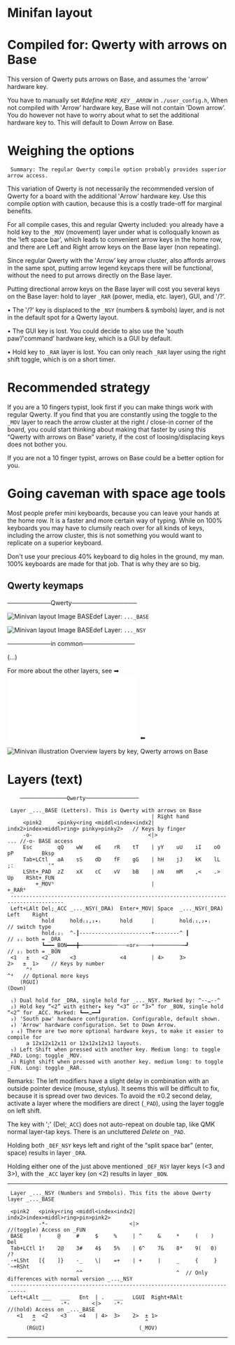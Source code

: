 # Minifan layout

Compiled for: Qwerty with arrows on Base
========================================

This version of Qwerty puts arrows on Base, and assumes the 'arrow' hardware key.

You have to manually set *#define `MORE_KEY__ARROW`* in `./user_config.h`, 
When not compiled with ‛Arrow’ hardware key, Base will not contain ‛Down arrow’.
You do however not have to worry about what to set the additional hardware key to.
This will default to Down Arrow on Base.


Weighing the options
====================

     Summary: The regular Qwerty compile option probably provides superior arrow access.

This variation of Qwerty is not necessarily the recommended version
of Qwerty for a board with the additional ‛Arrow’ hardware key. Use
this compile option with caution, because this is a costly trade-off
for marginal benefits.

For all compile cases, this and regular Qwerty included: you already
have a hold key to the `_MOV` (movement) layer under what is colloqually
known as the ‛left space bar’, which leads to convenient arrow keys
in the home row, and there are Left and Right arrow keys on the Base layer
(non repeating).

Since regular Qwerty with the ‛Arrow’ key arrow cluster, also affords arrows
in the same spot, putting arrow legend keycaps there will be functional, without
the need to put arrows directly on the Base layer.

Putting directional arrow keys on the Base layer will cost you several keys on 
the Base layer: hold to layer `_RAR` (power, media, etc. layer), GUI, and ‛/?’. 

• The ‛/?’ key is displaced to the `_NSY` (numbers & symbols) layer, and is not 
  in the default spot for a Qwerty layout.

• The GUI key is lost. You could decide to also use the ‛south paw’/‛command’ 
  hardware key, which is a GUI by default. 

• Hold key to `_RAR` layer is lost. You can only reach `_RAR` layer using the
  right shift toggle, which is on a short timer.


Recommended strategy
====================

If you are a 10 fingers typist, look first if you can make things work
with regular Qwerty.  If you find that you are constantly using the
toggle to the `_MOV` layer to reach the arrow cluster at the right /
close-in corner of the board, you could start thinking about making
that faster by using this “Qwerty with arrows on Base” variety,
if the cost of loosing/displacing keys does not bother you.

If you are not a 10 finger typist, arrows on Base could be a better
option for you.


Going caveman with space age tools
==================================

Most people prefer mini keyboards, because you can leave your hands at the
home row. It is a faster and more certain way of typing. While on 100%
keyboards you may have to clumsily reach over for all kinds of keys,
including the arrow cluster, this is not something you would want to
replicate on a superior keyboard.

Don't use your precious 40% keyboard to dig holes in the ground, my man. 
100% keyboards are made for that job. That is why they are so big. 


Qwerty keymaps
--------------

──────────Qwerty───────────────

![Minivan layout Image BASEdef](http://socialism.nl/misc/minivan/minivan_base_layer_qwerty_basearrow_va.jpg)
Layer: `..._BASE`

![Minivan layout Image BASEdef](http://socialism.nl/misc/minivan/minivan_nsy_layer_qwerty_basearrow_va.jpg)
Layer: `..._NSY`

──────────in common────────────

(…)

For more about the other layers, see ➡ ![readme.md](./readme.md) ⬅

![Minivan illustration Overview layers by key, Qwerty arrows on Base](http://socialism.nl/misc/minivan/minivan-all-layers-clear-visualization-by-key_qwerty_basearrow_2000_va.jpg)

Layers (text)
=============

        ───────────────Qwerty─────────────────

     Layer _..._BASE (Letters). This is Qwerty with arrows on Base
                                                  | Right hand
         <pink2     <pinky<ring <middl<index<indx2| indx2>index>middl>ring> pinky>pinky2>   // Keys by finger
         -o-                                     <|>                                    ... //-o- BASE access
         Esc        qQ    wW    eE    rR    tT    | yY    uU    iI    oO    pP         Bksp
         Tab+LCtl   aA    sS    dD    fF    gG    | hH    jJ    kK    lL    ;:           '"
         LSht+_PAD  zZ    xX    cC    vV    bB    | nN    mM    ,<    .>    Up    RSht+_FUN
             +_MOV⁵                               |                                   +_RAR⁶
     ---------------------------------------------------------------------------------------
     Left+LAlt Del;_ACC _..._NSY(_DRA)  Enter+_MOV| Space  _..._NSY(_DRA) Left    Right
               hold     hold₍₁,₂٭₎      hold      |        hold₍₁,₂٭₎                      // switch type
               hold₍₂₎  ^-┃-----------------------+--------^ ┃                          // ₁₎ both = _DRA
               ┗━━━_BON━━━╋┅───────────┄┄┄«or»┄┄┄─+─────────┅┛                          // ₂₎ both = _BON
     <1   ±    <2       <3              <4        | 4>     3>             2>   ±  1>    // Keys by number
          ^³                                                                   ^⁴   // Optional more keys
        (RGUI)                                                               (Down)

     ₁) Dual hold for _DRA, single hold for _..._NSY. Marked by: ^--…--^
     ₂) Hold key “<2” with either٭ key “<3” or “3>” for _BON, single hold “<2” for _ACC. Marked: ┗━━…━━┛
     ₃) 'South paw' hardware configuration. Configurable, default shown.
     ₄) 'Arrow' hardware configuration. Set to Down Arrow.
     ₃ ₄) There are two more optional hardware keys, to make it easier to compile for
          a 12x12x12x11 or 12x12x12x12 layouts.
     ₅) Left Shift when pressed with another key. Medium long: to toggle _PAD. Long: toggle _MOV.
     ₆) Right shift when pressed with another key. medium long: to toggle _FUN. Long: toggle _RAR.

Remarks: The left modifiers have a slight delay in combination with an outside pointer device (mouse, stylus).
It seems this will be difficult to fix, because it is spread over two devices. To avoid the
±0.2 second delay, activate a layer where the modifiers are direct (`_PAD`), using the layer toggle on left shift. 

The key with ';' (Del;`_ACC`) does not auto-repeat on double tap, like QMK normal layer-tap keys.
There is an uncluttered _Delete_ on `_PAD`.

Holding both `_DEF_NSY` keys left and right of the "split space bar" (enter, space) results in layer `_DRA`.

Holding either one of the just above mentioned `_DEF_NSY` layer keys (<3 and 3>), with the `_ACC` layer key
(on <2) results in layer `_BON`.


- - -


     Layer _..._NSY (Numbers and SYmbols). This fits the above Qwerty layer _..._BASE
    
     <pink2   <pinky<ring <middl<index<indx2| indx2>index>middl>ring>pin>pink2>
              -*-                          <|>                                  //(toggle) Access on _FUN
     BASE     !     @     #     $     %     | ^     &     *     (    )       Del
     Tab+LCtl 1!    2@    3#    4$    5%    | 6^    7&    8*    9(   0)       /?
     -+LSht   [{    ]}    -_    \|    =+    | +     |     _     {     }  `~+RSht
                          ^^                              ^  // Only differences with normal version _..._NSY
     ---------------------------------------------------------------------------
     Left+LAlt ___   ___   Ent  | .   ___   LGUI  Right+RAlt
                     -*-       <|>    -*-                                         //(hold) Access on _..._BASE
       <1   ±  <2    <3    <4   | 4>  3>    2>  ± 1>  
            ^                                   ^
          (RGUI)                              (_MOV)



- - -
